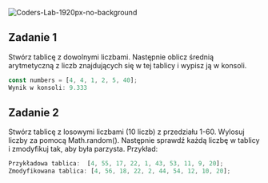 ![Coders-Lab-1920px-no-background](https://user-images.githubusercontent.com/30623667/104709394-2cabee80-571f-11eb-9518-ea6a794e558e.png)


## Zadanie 1

Stwórz tablicę z dowolnymi liczbami. Następnie oblicz średnią arytmetyczną z liczb znajdujących się w tej tablicy i wypisz ją w konsoli.

```JavaScript
const numbers = [4, 4, 1, 2, 5, 40];
Wynik w konsoli: 9.333
```



## Zadanie 2

Stwórz tablicę z losowymi liczbami (10 liczb) z przedziału 1-60. Wylosuj liczby za pomocą Math.random(). Następnie sprawdź każdą liczbę w tablicy i zmodyfikuj tak, aby była parzysta. Przykład:

```JavaScript
Przykładowa tablica:  [4, 55, 17, 22, 1, 43, 53, 11, 9, 20];
Zmodyfikowana tablica: [4, 56, 18, 22, 2, 44, 54, 12, 10, 20];
```

